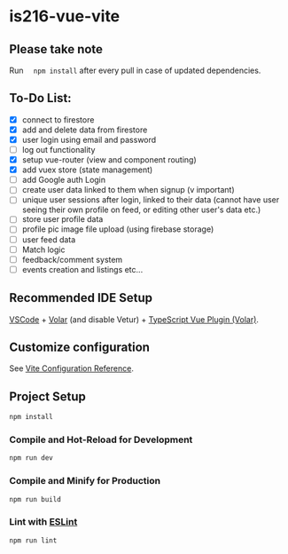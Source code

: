 # is216-vue-vite

## Please take note
Run ``` 
npm install``` after every pull in case of updated dependencies.
## To-Do List:
- [x] connect to firestore
- [x] add and delete data from firestore
- [x] user login using email and password
- [ ] log out functionality
- [x] setup vue-router (view and component routing)
- [x] add vuex store (state management)
- [ ] add Google auth Login
- [ ] create user data linked to them when signup (v important)
- [ ] unique user sessions after login, linked to their data (cannot have user seeing their own profile on feed, or editing other user's data etc.)
- [ ] store user profile data
- [ ] profile pic image file upload (using firebase storage)
- [ ] user feed data
- [ ] Match logic
- [ ] feedback/comment system
- [ ] events creation and listings
etc...

## Recommended IDE Setup

[VSCode](https://code.visualstudio.com/) + [Volar](https://marketplace.visualstudio.com/items?itemName=Vue.volar) (and disable Vetur) + [TypeScript Vue Plugin (Volar)](https://marketplace.visualstudio.com/items?itemName=Vue.vscode-typescript-vue-plugin).

## Customize configuration

See [Vite Configuration Reference](https://vitejs.dev/config/).

## Project Setup

```sh
npm install
```

### Compile and Hot-Reload for Development

```sh
npm run dev
```

### Compile and Minify for Production

```sh
npm run build
```

### Lint with [ESLint](https://eslint.org/)

```sh
npm run lint
```
